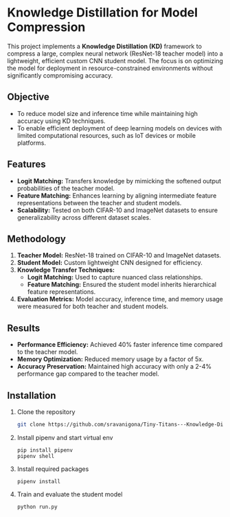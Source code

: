 # Knowledge Distillation for Model Compression

This project implements a **Knowledge Distillation (KD)** framework to compress a large, complex neural network (ResNet-18 teacher model) into a lightweight, efficient custom CNN student model. The focus is on optimizing the model for deployment in resource-constrained environments without significantly compromising accuracy.

## Objective

- To reduce model size and inference time while maintaining high accuracy using KD techniques.
- To enable efficient deployment of deep learning models on devices with limited computational resources, such as IoT devices or mobile platforms.

## Features

- **Logit Matching:** Transfers knowledge by mimicking the softened output probabilities of the teacher model.
- **Feature Matching:** Enhances learning by aligning intermediate feature representations between the teacher and student models.
- **Scalability:** Tested on both CIFAR-10 and ImageNet datasets to ensure generalizability across different dataset scales.

## Methodology

1. **Teacher Model:** ResNet-18 trained on CIFAR-10 and ImageNet datasets.
2. **Student Model:** Custom lightweight CNN designed for efficiency.
3. **Knowledge Transfer Techniques:**
   - **Logit Matching:** Used to capture nuanced class relationships.
   - **Feature Matching:** Ensured the student model inherits hierarchical feature representations.
4. **Evaluation Metrics:** Model accuracy, inference time, and memory usage were measured for both teacher and student models.


## Results

- **Performance Efficiency:** Achieved 40% faster inference time compared to the teacher model.
- **Memory Optimization:** Reduced memory usage by a factor of 5x.
- **Accuracy Preservation:** Maintained high accuracy with only a 2-4% performance gap compared to the teacher model.


## Installation

1. Clone the repository
   ```bash
   git clone https://github.com/sravanigona/Tiny-Titans---Knowledge-Distillation-for-Neural-Network-Compression.git
2. Install pipenv and start virtual env
   ```
   pip install pipenv
   pipenv shell
3. Install required packages
   ```
   pipenv install
4. Train and evaluate the student model
   ```
   python run.py
